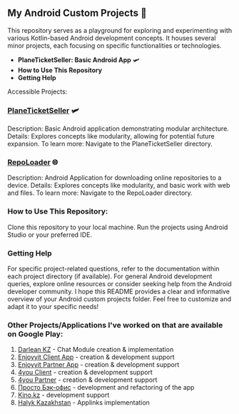 ## My Android Custom Projects :otter:

This repository serves as a playground for exploring and experimenting with various Kotlin-based Android development concepts. It houses several minor projects, each focusing on specific functionalities or technologies.

* **PlaneTicketSeller: Basic Android App** :small_airplane:
* **How to Use This Repository**
* **Getting Help**


Accessible Projects:

### [PlaneTicketSeller](https://github.com/Farad2020/kotlin_android_customs/tree/main/PlaneTicketSeller) :small_airplane:
Description: Basic Android application demonstrating modular architecture.
Details: Explores concepts like modularity, allowing for potential future expansion.
To learn more: Navigate to the PlaneTicketSeller directory.


### [RepoLoader](https://github.com/Farad2020/kotlin_android_customs/tree/main/RepoLoader) :globe_with_meridians:
Description: Android Application for downloading online repositories to a device.
Details: Explores concepts like modularity, and basic work with web and files.
To learn more: Navigate to the RepoLoader directory.

### How to Use This Repository:
Clone this repository to your local machine.
Run the projects using Android Studio or your preferred IDE.

### Getting Help
For specific project-related questions, refer to the documentation within each project directory (if available).
For general Android development queries, explore online resources or consider seeking help from the Android developer community.
I hope this README provides a clear and informative overview of your Android custom projects folder. Feel free to customize and adapt it to your specific needs!

### Other Projects/Applications I've worked on that are available on Google Play:
1. [Darlean KZ](https://play.google.com/store/apps/details?id=io.dar.qit.kz&hl=en_US) - Chat Module creation & implementation
2. [Enjoyyit Client App](https://play.google.com/store/apps/details?id=dev.rnm.enjoyyit_public&hl=ru&gl=US&pli=1) - creation & development support
3. [Enjoyyit Partner App](https://play.google.com/store/apps/details?id=dev.rnm.enjoyyit_partner&hl=en_US) - creation & development support
4. [4you Client](https://play.google.com/store/apps/details?id=dev.rnm.a4you) - creation & development support
5. [4you Partner](https://play.google.com/store/apps/details?id=dev.rnm.merchant_app&hl=ru&gl=US) - creation & development support
6. [Просто Бэк-офис](https://play.google.com/store/apps/details?id=pbo.kz.android_client_app&hl=en) - development and refactoring of the app
7. [Kino.kz](https://play.google.com/store/apps/details?id=kz.beemobile.kino&hl=ru&gl=US) - development support
8. [Halyk Kazakhstan](https://play.google.com/store/apps/details?id=kz.kkb.homebank&hl=en_US) - Applinks implementation
